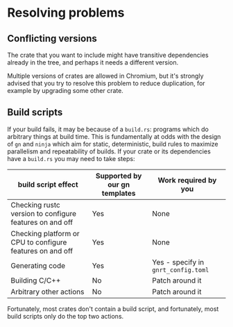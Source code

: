 # Resolving problems

## Conflicting versions

The crate that you want to include might have transitive dependencies
already in the tree, and perhaps it needs a different version.

Multiple versions of crates are allowed in Chromium, but it's strongly advised
that you try to resolve this problem to reduce duplication, for example
by upgrading some other crate.

## Build scripts

If your build fails, it may be because of a `build.rs`: programs which do arbitrary
things at build time. This is fundamentally at odds with the design of `gn`
and `ninja` which aim for static, deterministic, build rules to maximize
parallelism and repeatability of builds. If your crate or its dependencies
have a `build.rs` you may need to take steps:

| build script effect | Supported by our gn templates | Work required by you |
|-----|-----|-----|
| Checking rustc version to configure features on and off | Yes | None |
| Checking platform or CPU to configure features on and off | Yes | None |
| Generating code | Yes | Yes - specify in `gnrt_config.toml` |
| Building C/C++ | No | Patch around it |
| Arbitrary other actions | No | Patch around it |

Fortunately, most crates don't contain a build script, and fortunately, most
build scripts only do the top two actions.

[0]: https://doc.rust-lang.org/cargo/reference/build-scripts.html
